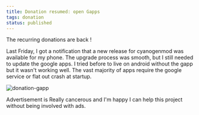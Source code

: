 ```yaml
---
title: Donation resumed: open Gapps
tags: donation
status: published
---
```


The recurring donations are back !

Last Friday, I got a notification that a new release for cyanogenmod was available for my phone. The upgrade process was smooth, but I still needed to update the google apps. I tried before to live on android without the gapp but it wasn't working well. The vast majority of apps require the google service or flat out crash at startup.

![donation-gapp](/static/images/2016/07/ad-0.png)

Advertisement is Really cancerous and I'm happy I can help this project without being involved with ads.